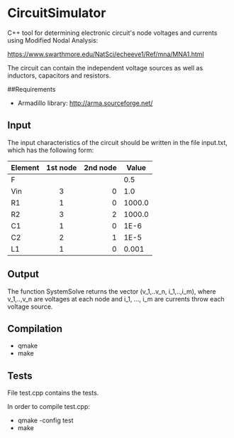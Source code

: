 # CircuitSimulator

C++ tool for determining electronic circuit's node voltages and currents using Modified Nodal Analysis:

https://www.swarthmore.edu/NatSci/echeeve1/Ref/mna/MNA1.html

The circuit can contain the independent voltage sources as well as inductors, capacitors and resistors.

##Requirements
* Armadillo library: http://arma.sourceforge.net/ 
 
## Input
The input characteristics of the circuit should be written in the file input.txt, which
has the following form:

| Element | 1st node | 2nd node | Value |
| --------|:--------:| --------:|-------|
| F       |          |         |  0.5  | 
| Vin     |     3    |      0   |  1.0  | 
| R1      |     1    |      0   |  1000.0 | 
| R2     |     3    |      2   |  1000.0  | 
| C1     |     1    |      0   |  1E-6  | 
| C2     |     2    |      1   |  1E-5  | 
| L1     |     1      |      0    |  0.001  | 

## Output

The function SystemSolve returns the vector (v_1,..v_n, i_1,..,i_m), where
v_1,..,v_n are voltages at each node and i_1, ..., i_m are currents throw each voltage source.

## Compilation
* qmake
* make

## Tests
File test.cpp contains the tests. 

In order to compile test.cpp:
* qmake -config test
* make
